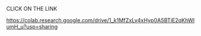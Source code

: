 CLICK ON THE LINK

https://colab.research.google.com/drive/1_k1MfZxLv4xHyp0A5BTiE2qKhWlumH_u?usp=sharing
